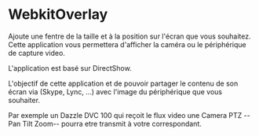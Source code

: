 WebkitOverlay
=============

Ajoute une fentre de la taille et à la position sur l'écran que vous souhaitez.
Cette application vous permettera d'afficher la caméra ou le périphérique de capture video.

L'application est basé sur DirectShow.

L'objectif de cette application et de pouvoir partager le contenu de son écran via (Skype, Lync, ...) avec l'image du périphérique que vous souhaiter.

Par exemple un Dazzle DVC 100 qui reçoit le flux video une Camera PTZ --Pan Tilt Zoom-- pourra etre transmit à votre correspondant.
